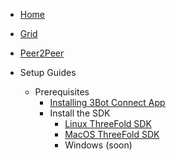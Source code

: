 * [Home](/)
* [Grid](/grid/README.md)
* [Peer2Peer](/grid/peer2peer_storage_compute/README.md)

* Setup Guides
  * Prerequisites
    * [Installing 3Bot Connect App](./prerequisites/3bot-connect-app.md)
    * Install the SDK
      * [Linux ThreeFold SDK](./prerequisites/threefold-sdk-linux.md)
      * [MacOS ThreeFold SDK](./prerequisites/threefold-sdk-macos.md)
      * Windows (soon) 